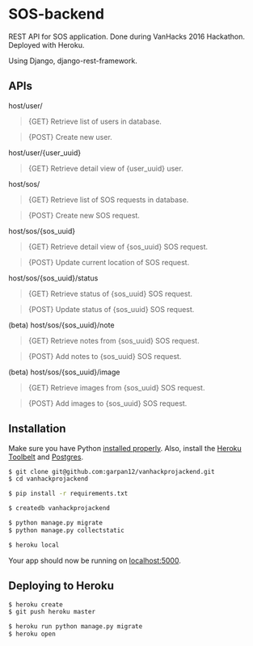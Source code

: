 # SOS-backend 

REST API for SOS application. Done during VanHacks 2016 Hackathon. Deployed with Heroku.

Using Django, django-rest-framework.

##  APIs
host/user/
>{GET} Retrieve list of users in database.

>{POST} Create new user.

host/user/{user_uuid}
>{GET} Retrieve detail view of {user_uuid} user.

host/sos/
>{GET} Retrieve list of SOS requests in database.

>{POST} Create new SOS request.

host/sos/{sos_uuid}
>{GET} Retrieve detail view of {sos_uuid} SOS request.

>{POST} Update current location of SOS request.

host/sos/{sos_uuid}/status
>{GET} Retrieve status of {sos_uuid} SOS request.

>{POST} Update status of {sos_uuid} SOS request.

(beta)
host/sos/{sos_uuid}/note
>{GET} Retrieve notes from {sos_uuid} SOS request.

>{POST} Add notes to {sos_uuid} SOS request.

(beta)
host/sos/{sos_uuid}/image
>{GET} Retrieve images from {sos_uuid} SOS request.

>{POST} Add images to {sos_uuid} SOS request.


##  Installation

Make sure you have Python [installed properly](http://install.python-guide.org).  Also, install the [Heroku Toolbelt](https://toolbelt.heroku.com/) and [Postgres](https://devcenter.heroku.com/articles/heroku-postgresql#local-setup).

```sh
$ git clone git@github.com:garpan12/vanhackprojackend.git
$ cd vanhackprojackend

$ pip install -r requirements.txt

$ createdb vanhackprojackend

$ python manage.py migrate
$ python manage.py collectstatic

$ heroku local
```

Your app should now be running on [localhost:5000](http://localhost:5000/).

## Deploying to Heroku

```sh
$ heroku create
$ git push heroku master

$ heroku run python manage.py migrate
$ heroku open
```

